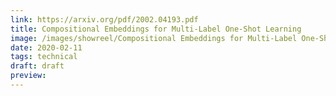 ```yaml
---
link: https://arxiv.org/pdf/2002.04193.pdf
title: Compositional Embeddings for Multi-Label One-Shot Learning
image: /images/showreel/Compositional Embeddings for Multi-Label One-Shot Learning.jpg
date: 2020-02-11
tags: technical
draft: draft
preview:
---
```



